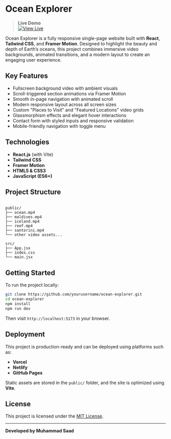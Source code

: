 
# Ocean Explorer

> **Live Demo**  
[![View Live](https://img.shields.io/badge/View%20Live-%231DA1F2?style=for-the-badge&logo=github&logoColor=white)](https://saadmdev.github.io/ocean-explorer/)

Ocean Explorer is a fully responsive single-page website built with **React**, **Tailwind CSS**, and **Framer Motion**. 
Designed to highlight the beauty and depth of Earth’s oceans, this project combines immersive video backgrounds, 
animated transitions, and a modern layout to create an engaging user experience.

##  Key Features

- Fullscreen background video with ambient visuals
- Scroll-triggered section animations via Framer Motion
- Smooth in-page navigation with animated scroll
- Modern responsive layout across all screen sizes
- Custom "Places to Visit" and "Featured Locations" video grids
- Glassmorphism effects and elegant hover interactions
- Contact form with styled inputs and responsive validation
- Mobile-friendly navigation with toggle menu

##  Technologies

- **React.js** (with Vite)
- **Tailwind CSS**
- **Framer Motion**
- **HTML5 & CSS3**
- **JavaScript (ES6+)**

##  Project Structure

```

public/
├── ocean.mp4
├── maldives.mp4
├── iceland.mp4
├── reef.mp4
├── santorini.mp4
└── other video assets...

src/
├── App.jsx
├── index.css
└── main.jsx

````

##  Getting Started

To run the project locally:

```bash
git clone https://github.com/yourusername/ocean-explorer.git
cd ocean-explorer
npm install
npm run dev
````

Then visit `http://localhost:5173` in your browser.

##  Deployment

This project is production-ready and can be deployed using platforms such as:

* **Vercel**
* **Netlify**
* **GitHub Pages**

Static assets are stored in the `public/` folder, and the site is optimized using **Vite**.

##  License

This project is licensed under the [MIT License](LICENSE).

---

**Developed by Muhammad Saad**

